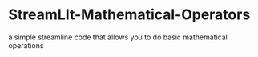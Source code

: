 # StreamLIt-Mathematical-Operators
a simple streamline code that allows you to do basic mathematical operations
